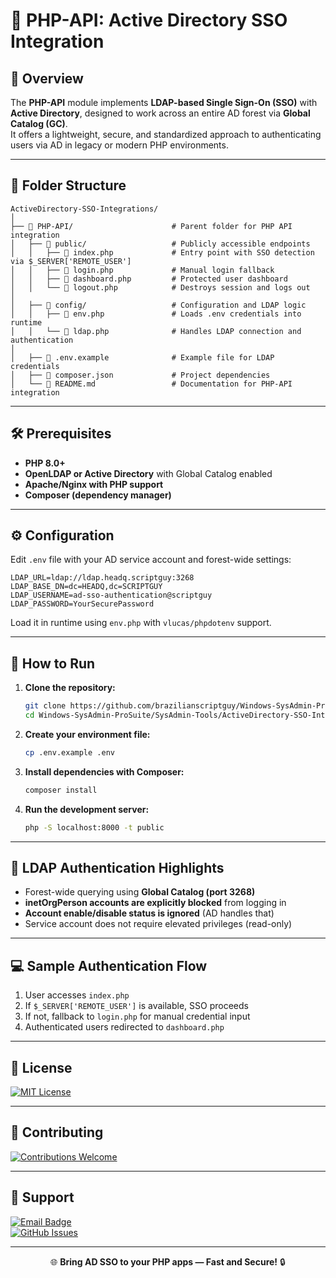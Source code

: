 # 🔹 PHP-API: Active Directory SSO Integration

## 📌 Overview

The **PHP-API** module implements **LDAP-based Single Sign-On (SSO)** with **Active Directory**, designed to work across an entire AD forest via **Global Catalog (GC)**.  
It offers a lightweight, secure, and standardized approach to authenticating users via AD in legacy or modern PHP environments.

---

## 📁 Folder Structure

```
ActiveDirectory-SSO-Integrations/
│
├── 📂 PHP-API/                      # Parent folder for PHP API integration
│   ├── 📂 public/                   # Publicly accessible endpoints
│   │   ├── 📜 index.php             # Entry point with SSO detection via $_SERVER['REMOTE_USER']
│   │   ├── 📜 login.php             # Manual login fallback
│   │   ├── 📜 dashboard.php         # Protected user dashboard
│   │   └── 📜 logout.php            # Destroys session and logs out
│
│   ├── 📂 config/                   # Configuration and LDAP logic
│   │   ├── 📜 env.php               # Loads .env credentials into runtime
│   │   └── 📜 ldap.php              # Handles LDAP connection and authentication
│
│   ├── 📜 .env.example              # Example file for LDAP credentials
│   ├── 📜 composer.json             # Project dependencies
│   └── 📜 README.md                 # Documentation for PHP-API integration
```

---

## 🛠️ Prerequisites

- **PHP 8.0+**
- **OpenLDAP or Active Directory** with Global Catalog enabled
- **Apache/Nginx with PHP support**
- **Composer (dependency manager)**

---

## ⚙️ Configuration

Edit `.env` file with your AD service account and forest-wide settings:

```env
LDAP_URL=ldap://ldap.headq.scriptguy:3268
LDAP_BASE_DN=dc=HEADQ,dc=SCRIPTGUY
LDAP_USERNAME=ad-sso-authentication@scriptguy
LDAP_PASSWORD=YourSecurePassword
```

Load it in runtime using `env.php` with `vlucas/phpdotenv` support.

---

## 🚀 How to Run

1. **Clone the repository:**
   ```bash
   git clone https://github.com/brazilianscriptguy/Windows-SysAdmin-ProSuite.git
   cd Windows-SysAdmin-ProSuite/SysAdmin-Tools/ActiveDirectory-SSO-Integrations/PHP-API
   ```

2. **Create your environment file:**
   ```bash
   cp .env.example .env
   ```

3. **Install dependencies with Composer:**
   ```bash
   composer install
   ```

4. **Run the development server:**
   ```bash
   php -S localhost:8000 -t public
   ```

---

## 🔐 LDAP Authentication Highlights

- Forest-wide querying using **Global Catalog (port 3268)**
- **inetOrgPerson accounts are explicitly blocked** from logging in
- **Account enable/disable status is ignored** (AD handles that)
- Service account does not require elevated privileges (read-only)

---

## 💻 Sample Authentication Flow

1. User accesses `index.php`
2. If `$_SERVER['REMOTE_USER']` is available, SSO proceeds
3. If not, fallback to `login.php` for manual credential input
4. Authenticated users redirected to `dashboard.php`

---

## 📜 License

[![MIT License](https://img.shields.io/badge/License-MIT-blue.svg?style=for-the-badge)](https://github.com/brazilianscriptguy/Windows-SysAdmin-ProSuite/blob/main/.github/LICENSE.txt)

---

## 🤝 Contributing

[![Contributions Welcome](https://img.shields.io/badge/Contributions-Welcome-brightgreen?style=for-the-badge)](https://github.com/brazilianscriptguy/Windows-SysAdmin-ProSuite/blob/main/.github/CONTRIBUTING.md)

---

## 📩 Support

[![Email Badge](https://img.shields.io/badge/Email-luizhamilton.lhr@gmail.com-D14836?style=for-the-badge&logo=gmail)](mailto:luizhamilton.lhr@gmail.com)  
[![GitHub Issues](https://img.shields.io/badge/GitHub%20Issues-Report%20Here-blue?style=for-the-badge&logo=github)](https://github.com/brazilianscriptguy/Windows-SysAdmin-ProSuite/blob/main/.github/BUG_REPORT.md)

---

<p align="center">🌐 <strong>Bring AD SSO to your PHP apps — Fast and Secure!</strong> 🔒</p>
